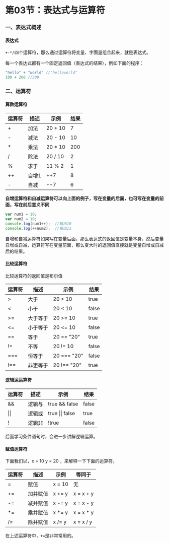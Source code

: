 # 第03节：表达式与运算符

### 一、表达式概述

#### 表达式

`+-*/`四个运算符，那么通过运算符将变量、字面量组合起来，就是表达式。

每一个表达式都有一个固定返回值（表达式的结果），例如下面的程序：

``` js
"hello" + "world" //"helloworld"
100 + 200 //300
```

### 二、运算符

#### 算数运算符

<table class="table table-bordered">
    <thead>
        <tr>
            <th>运算符</th>
            <th>描述</th>
            <th>示例</th>
            <th>结果</th>
        </tr>
    </thead>
    <tbody>
        <tr>
            <td>+</td>
            <td>加法</td>
            <td>20 + 10</td>
            <td>7</td>
        </tr>
        <tr>
            <td>-</td>
            <td>减法</td>
            <td>20 - 10</td>
            <td>10</td>
        </tr>
        <tr>
            <td>*</td>
            <td>乘法</td>
            <td>20 * 10</td>
            <td>200</td>
        </tr>
        <tr>
            <td>/</td>
            <td>除法</td>
            <td>20 / 10</td>
            <td>2</td>
        </tr>
        <tr>
            <td>%</td>
            <td>求于</td>
            <td>11 % 2</td>
            <td>1</td>
        </tr>
        <tr>
            <td>++</td>
            <td>自增1</td>
            <td>++7</td>
            <td>8</td>
        </tr>
        <tr>
            <td>-</td>
            <td>自减</td>
            <td>--7</td>
            <td>6</td>
        </tr>
    </tbody>
</table>


**自增运算符和自减运算符可以向上面的例子，写在变量的后面，也可写在变量的前面，写在前后意义不同**

``` js
var num1 = 10;
var num2 = 10;
console.log(num1++);  //输出10
console.log(++num2);  //输出11
```

自增和自减运算符如果写在变量后面，那么表达式的返回值是变量本身，然后变量自增或自减，运算符写在变量前面，那么变大时的返回值直接就是变量自增或自减后的结果。


#### 比较运算符

比较运算符的返回值是布尔值

<table class="table table-bordered">
    <thead>
        <tr>
            <th>运算符</th>
            <th>描述</th>
            <th>示例</th>
            <th>结果</th>
        </tr>
    </thead>
    <tbody>
        <tr>
            <td>></td>
            <td>大于</td>
            <td>20 > 10</td>
            <td>true</td>
        </tr>
        <tr>
            <td><</td>
            <td>小于</td>
            <td>20 < 10</td>
            <td>false</td>
        </tr>
        <tr>
            <td>>=</td>
            <td>大于等于</td>
            <td>20 >= 10</td>
            <td>true</td>
        </tr>
        <tr>
            <td><=</td>
            <td>小于等于</td>
            <td>20 <= 10</td>
            <td>false</td>
        </tr>
        <tr>
            <td>==</td>
            <td>等于</td>
            <td>20 == "20"</td>
            <td>true</td>
        </tr>
        <tr>
            <td>!=</td>
            <td>不等</td>
            <td>20 != 10</td>
            <td>false</td>
        </tr>
        <tr>
            <td>===</td>
            <td>恒等于</td>
            <td>20 === "20"</td>
            <td>false</td>
        </tr>
        <tr>
            <td>!==</td>
            <td>非更等于</td>
            <td>20 !== "20"</td>
            <td>true</td>
        </tr>
    </tbody>
</table>

#### 逻辑运运算符

<table class="table table-bordered">
    <thead>
        <tr>
            <th>运算符</th>
            <th>描述</th>
            <th>示例</th>
            <th>结果</th>
        </tr>
    </thead>
    <tbody>
        <tr>
            <td>&&</td>
            <td>逻辑与</td>
            <td>true && false</td>
            <td>false</td>
        </tr>
        <tr>
            <td>||</td>
            <td>逻辑或</td>
            <td>true || false</td>
            <td>true</td>
        </tr>
        <tr>
            <td>!</td>
            <td>逻辑非</td>
            <td>!true</td>
            <td>false</td>
        </tr>
    </tbody>
</table>

后面学习条件语句时，会进一步讲解逻辑运算。

#### 赋值运算符

下面我们以，x = 10 y = 20 ，来解释一下下面的运算符。

<table class="table table-bordered">
    <thead>
        <tr>
            <th>运算符</th>
            <th>描述</th>
            <th>示例</th>
            <th>等同于</th>
        </tr>
    </thead>
    <tbody>
        <tr>
            <td>=</td>
            <td>赋值</td>
            <td>x = 10</td>
            <td>无</td>
        </tr>
        <tr>
            <td>+=</td>
            <td>加并赋值</td>
            <td>x += y</td>
            <td>x = x + y</td>
        </tr>
        <tr>
            <td>-=</td>
            <td>减并赋值</td>
            <td>x -= y</td>
            <td>x = x - y</td>
        </tr>
        <tr>
            <td>*=</td>
            <td>乘并赋值</td>
            <td>x *= y</td>
            <td>x = x * y</td>
        </tr>
        <tr>
            <td>/=</td>
            <td>除并赋值</td>
            <td>x /= y</td>
            <td>x = x / y</td>
        </tr>
    </tbody>
</table>

在上述运算符中，`+=`是非常常用的。
